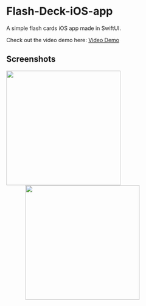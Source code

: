 # Flash-Deck-iOS-app

A simple flash cards iOS app made in SwiftUI.

Check out the video demo here: [Video Demo](https://youtu.be/Cqoqwse8bgw)

## Screenshots

<div>
<img src="https://i.ibb.co/72q4jhc/Simulator-Screen-Shot-i-Phone-11-2021-03-21-at-18-23-01.png" width=300 style="display: inline-block;"> <img src="https://i.ibb.co/VxLJPjF/Simulator-Screen-Shot-i-Phone-11-2021-03-21-at-18-23-18.png" width=300 style="display: inline-block; margin-left: 50px;">
</div>

